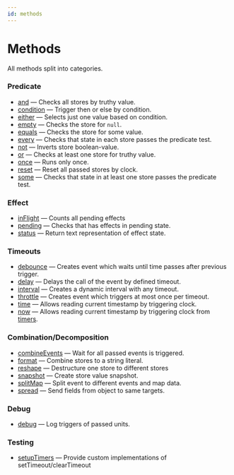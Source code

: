 ```yaml
---
id: methods
---
```


# Methods

All methods split into categories.

### Predicate

- [and](./and/readme.md) — Checks all stores by truthy value.
- [condition](./condition/readme.md) — Trigger then or else by condition.
- [either](./either/readme.md) — Selects just one value based on condition.
- [empty](./empty/readme.md) — Checks the store for `null`.
- [equals](./equals/readme.md) — Checks the store for some value.
- [every](./every/readme.md) — Checks that state in each store passes the predicate test.
- [not](./not/readme.md) — Inverts store boolean-value.
- [or](./or/readme.md) — Checks at least one store for truthy value.
- [once](./once/readme.md) — Runs only once.
- [reset](./reset/readme.md) — Reset all passed stores by clock.
- [some](./some/readme.md) — Checks that state in at least one store passes the predicate test.

### Effect

- [inFlight](./in-flight/readme.md) — Counts all pending effects
- [pending](./pending/readme.md) — Checks that has effects in pending state.
- [status](./status/readme.md) — Return text representation of effect state.

### Timeouts

- [debounce](./debounce/readme.md) — Creates event which waits until time passes after previous trigger.
- [delay](./delay/readme.md) — Delays the call of the event by defined timeout.
- [interval](./interval/readme.md) — Creates a dynamic interval with any timeout.
- [throttle](./throttle/readme.md) — Creates event which triggers at most once per timeout.
- [time](./time/readme.md) — Allows reading current timestamp by triggering clock.
- [now](./now/readme.md) — Allows reading current timestamp by triggering clock from [timers](testing-library/readme.md).

### Combination/Decomposition

- [combineEvents](./combine-events/readme.md) — Wait for all passed events is triggered.
- [format](./format/readme.md) — Combine stores to a string literal.
- [reshape](./reshape/readme.md) — Destructure one store to different stores
- [snapshot](./snapshot/readme.md) — Create store value snapshot.
- [splitMap](./split-map/readme.md) — Split event to different events and map data.
- [spread](./spread/readme.md) — Send fields from object to same targets.

### Debug

- [debug](./debug/readme.md) — Log triggers of passed units.


### Testing

- [setupTimers](testing-library/readme.md) — Provide custom implementations of setTimeout/clearTimeout
